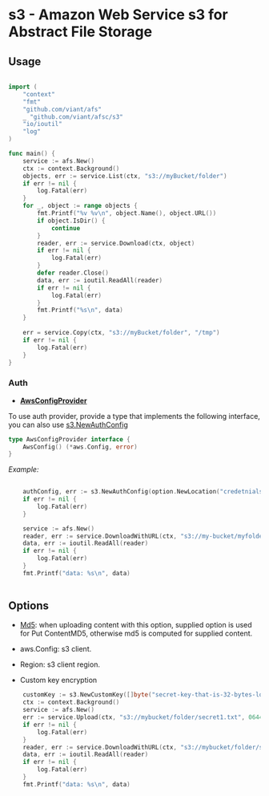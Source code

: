 # s3 - Amazon Web Service s3 for Abstract File Storage

## Usage

```go

import (
	"context"
	"fmt"
	"github.com/viant/afs"
	_ "github.com/viant/afsc/s3"
	"io/ioutil"
	"log"
)

func main() {
	service := afs.New()
	ctx := context.Background()
	objects, err := service.List(ctx, "s3://myBucket/folder")
	if err != nil {
		log.Fatal(err)
	}
	for _, object := range objects {
		fmt.Printf("%v %v\n", object.Name(), object.URL())
		if object.IsDir() {
			continue
		}
		reader, err := service.Download(ctx, object)
		if err != nil {
			log.Fatal(err)
		}
		defer reader.Close()
		data, err := ioutil.ReadAll(reader)
		if err != nil {
			log.Fatal(err)
		}
		fmt.Printf("%s\n", data)
	}
	
	err = service.Copy(ctx, "s3://myBucket/folder", "/tmp")
	if err != nil {
		log.Fatal(err)
	}
}


```

### Auth



- **[AwsConfigProvider](auth.go)**

To use auth provider, provide a type that implements the following interface, you can also use [s3.NewAuthConfig](auth.go)  

```go
type AwsConfigProvider interface {
	AwsConfig() (*aws.Config, error)
}

``` 

_Example:_
```go
    
    authConfig, err := s3.NewAuthConfig(option.NewLocation("credetnialsfile"))
    if err != nil {
		log.Fatal(err)
	}

	service := afs.New()
	reader, err := service.DownloadWithURL(ctx, "s3://my-bucket/myfolder/asset.txt", authConfig)
	data, err := ioutil.ReadAll(reader)
	if err != nil {
		log.Fatal(err)
	}
	fmt.Printf("data: %s\n", data)
	

```

## Options

- [Md5](https://github.com/viant/afs/blob/master/option/md5.go): when uploading content with this option, supplied option is used for Put ContentMD5, otherwise
md5 is computed for supplied content.

- aws.Config: s3 client.

- Region: s3 client region.

- Custom key encryption

```go
    customKey := s3.NewCustomKey([]byte("secret-key-that-is-32-bytes-long"))
	ctx := context.Background()
	service := afs.New()
	err := service.Upload(ctx, "s3://mybucket/folder/secret1.txt", 0644, strings.NewReader("my secret text"), customKey)
	if err != nil {
		log.Fatal(err)
	}
	reader, err := service.DownloadWithURL(ctx, "s3://mybucket/folder/secret1.txt", customKey)
	data, err := ioutil.ReadAll(reader)
	if err != nil {
		log.Fatal(err)
	}
	fmt.Printf("data: %s\n", data)

```